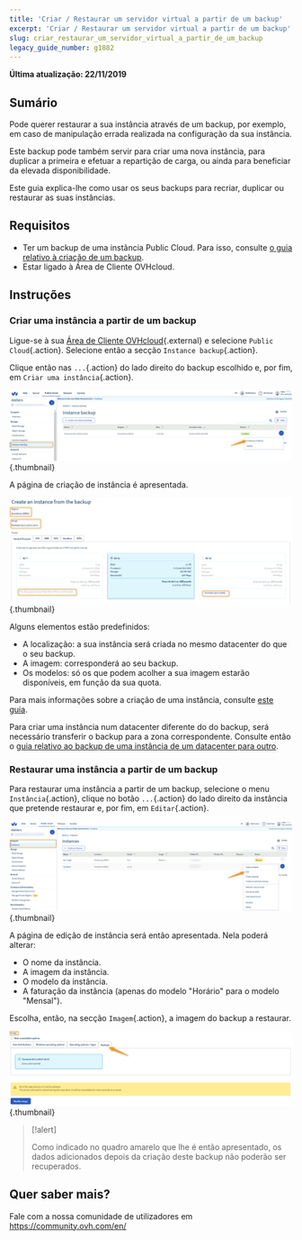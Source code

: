```yaml
---
title: 'Criar / Restaurar um servidor virtual a partir de um backup'
excerpt: 'Criar / Restaurar um servidor virtual a partir de um backup'
slug: criar_restaurar_um_servidor_virtual_a_partir_de_um_backup
legacy_guide_number: g1882
---
```


**Última atualização: 22/11/2019**

## Sumário
Pode querer restaurar a sua instância através de um backup, por exemplo, em caso de manipulação errada realizada na configuração da sua instância. 

Este backup pode também servir para criar uma nova instância, para duplicar a primeira e efetuar a repartição de carga, ou ainda para beneficiar da elevada disponibilidade.

Este guia explica-lhe como usar os seus backups para recriar, duplicar ou restaurar as suas instâncias.

## Requisitos
- Ter um backup de uma instância Public Cloud. Para isso, consulte [o guia relativo à criação de um backup](https://docs.ovh.com/pt/public-cloud/efetuar_backup_de_uma_instancia/).
- Estar ligado à Área de Cliente OVHcloud.

## Instruções

### Criar uma instância a partir de um backup

Ligue-se à sua [Área de Cliente OVHcloud](https://www.ovh.com/auth/?action=gotomanager){.external} e selecione `Public Cloud`{.action}. Selecione então a secção `Instance backup`{.action}.

Clique então nas `...`{.action} do lado direito do backup escolhido e, por fim, em `Criar uma instância`{.action}.

![public-cloud-instance-backup](images/restorebackup1.png){.thumbnail}

A página de criação de instância é apresentada.

![public-cloud-instance-backup](images/restorebackup2.png){.thumbnail}

Alguns elementos estão predefinidos:

* A localização: a sua instância será criada no mesmo datacenter do que o seu backup.
* A imagem: corresponderá ao seu backup.
* Os modelos: só os que podem acolher a sua imagem estarão disponíveis, em função da sua quota.

Para mais informações sobre a criação de uma instância, consulte [este guia](https://docs.ovh.com/pt/public-cloud/criar_uma_instancia_a_partir_do_espaco_cliente_ovh/).

Para criar uma instância num datacenter diferente do do backup, será necessário transferir o backup para a zona correspondente. Consulte então o [guia relativo ao backup de uma instância de um datacenter para outro](https://docs.ovh.com/pt/public-cloud/transferir-a-copia-de-seguranca-de-uma-instancia-de-um-datacenter-para-outro/).

### Restaurar uma instância a partir de um backup

Para restaurar uma instância a partir de um backup, selecione o menu `Instância`{.action}, clique no botão `...`{.action} do lado direito da instância que pretende restaurar e, por fim, em `Editar`{.action}.

![public-cloud-instance-backup](images/restorebackup3.png){.thumbnail}

A página de edição de instância será então apresentada. Nela poderá alterar:

* O nome da instância.
* A imagem da instância.
* O modelo da instância.
* A faturação da instância (apenas do modelo "Horário" para o modelo "Mensal").

Escolha, então, na secção `Imagem`{.action}, a imagem do backup a restaurar.

![public-cloud-instance-backup](images/restorebackup4.png){.thumbnail}


> \[!alert]
>
>Como indicado no quadro amarelo que lhe é então apresentado, os dados adicionados depois da criação deste backup não poderão ser recuperados.
>

## Quer saber mais?

Fale com a nossa comunidade de utilizadores em <https://community.ovh.com/en/>

